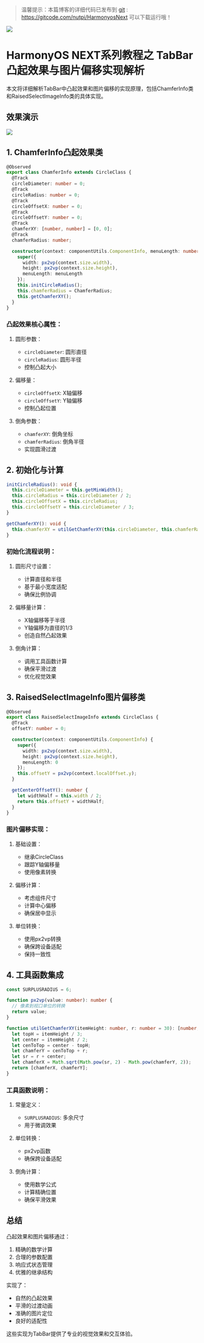 > 温馨提示：本篇博客的详细代码已发布到 [git](https://gitcode.com/nutpi/HarmonyosNext) : https://gitcode.com/nutpi/HarmonyosNext 可以下载运行哦！

![](../images/img_ebd152fa.png)
# HarmonyOS NEXT系列教程之 TabBar凸起效果与图片偏移实现解析

本文将详细解析TabBar中凸起效果和图片偏移的实现原理，包括ChamferInfo类和RaisedSelectImageInfo类的具体实现。
## 效果演示

![](../images/img_e3a9fa89.png)
## 1. ChamferInfo凸起效果类

```typescript
@Observed
export class ChamferInfo extends CircleClass {
  @Track
  circleDiameter: number = 0;
  @Track
  circleRadius: number = 0;
  @Track
  circleOffsetX: number = 0;
  @Track
  circleOffsetY: number = 0;
  @Track
  chamferXY: [number, number] = [0, 0];
  @Track
  chamferRadius: number;

  constructor(context: componentUtils.ComponentInfo, menuLength: number, ChamferRadius: number = 30) {
    super({
      width: px2vp(context.size.width),
      height: px2vp(context.size.height),
      menuLength: menuLength
    });
    this.initCircleRadius();
    this.chamferRadius = ChamferRadius;
    this.getChamferXY();
  }
}
```

### 凸起效果核心属性：
1. 圆形参数：
   - `circleDiameter`: 圆形直径
   - `circleRadius`: 圆形半径
   - 控制凸起大小

2. 偏移量：
   - `circleOffsetX`: X轴偏移
   - `circleOffsetY`: Y轴偏移
   - 控制凸起位置

3. 倒角参数：
   - `chamferXY`: 倒角坐标
   - `chamferRadius`: 倒角半径
   - 实现圆滑过渡

## 2. 初始化与计算

```typescript
initCircleRadius(): void {
  this.circleDiameter = this.getMinWidth();
  this.circleRadius = this.circleDiameter / 2;
  this.circleOffsetX = this.circleRadius;
  this.circleOffsetY = this.circleDiameter / 3;
}

getChamferXY(): void {
  this.chamferXY = utilGetChamferXY(this.circleDiameter, this.chamferRadius)
}
```

### 初始化流程说明：
1. 圆形尺寸设置：
   - 计算直径和半径
   - 基于最小宽度适配
   - 确保比例协调

2. 偏移量计算：
   - X轴偏移等于半径
   - Y轴偏移为直径的1/3
   - 创造自然凸起效果

3. 倒角计算：
   - 调用工具函数计算
   - 确保平滑过渡
   - 优化视觉效果

## 3. RaisedSelectImageInfo图片偏移类

```typescript
@Observed
export class RaisedSelectImageInfo extends CircleClass {
  @Track
  offsetY: number = 0;

  constructor(context: componentUtils.ComponentInfo) {
    super({
      width: px2vp(context.size.width),
      height: px2vp(context.size.height),
      menuLength: 0
    });
    this.offsetY = px2vp(context.localOffset.y);
  }

  getCenterOffsetY(): number {
    let widthHalf = this.width / 2;
    return this.offsetY + widthHalf;
  }
}
```

### 图片偏移实现：
1. 基础设置：
   - 继承CircleClass
   - 跟踪Y轴偏移量
   - 使用像素转换

2. 偏移计算：
   - 考虑组件尺寸
   - 计算中心偏移
   - 确保居中显示

3. 单位转换：
   - 使用px2vp转换
   - 确保跨设备适配
   - 保持一致性

## 4. 工具函数集成

```typescript
const SURPLUSRADIUS = 6;

function px2vp(value: number): number {
  // 像素到视口单位的转换
  return value;
}

function utilGetChamferXY(itemHeight: number, r: number = 30): [number, number] {
  let topH = itemHeight / 3;
  let center = itemHeight / 2;
  let cenToTop = center - topH;
  let chamferY = cenToTop + r;
  let sr = r + center;
  let chamferX = Math.sqrt(Math.pow(sr, 2) - Math.pow(chamferY, 2));
  return [chamferX, chamferY];
}
```

### 工具函数说明：
1. 常量定义：
   - `SURPLUSRADIUS`: 多余尺寸
   - 用于微调效果

2. 单位转换：
   - px2vp函数
   - 确保跨设备适配

3. 倒角计算：
   - 使用数学公式
   - 计算精确位置
   - 确保平滑效果

## 总结

凸起效果和图片偏移通过：
1. 精确的数学计算
2. 合理的参数配置
3. 响应式状态管理
4. 优雅的继承结构

实现了：
- 自然的凸起效果
- 平滑的过渡动画
- 准确的图片定位
- 良好的适配性

这些实现为TabBar提供了专业的视觉效果和交互体验。

